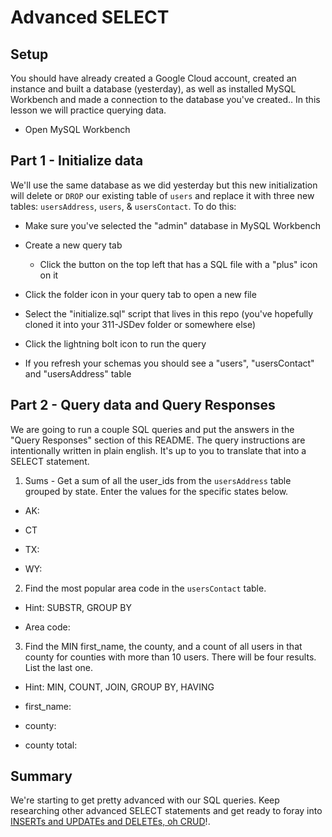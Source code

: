 # Advanced SELECT

## Setup

You should have already created a Google Cloud account, created an instance and built a database (yesterday), as well as installed MySQL Workbench and made a connection to the database you've created.. In this lesson we will practice querying data.

* Open MySQL Workbench

## Part 1 - Initialize data

We'll use the same database as we did yesterday but this new initialization will delete or `DROP` our existing table of `users` and replace it with three new tables: `usersAddress`, `users`, & `usersContact`. To do this:

* Make sure you've selected the "admin" database in MySQL Workbench

* Create a new query tab
  * Click the button on the top left that has a SQL file with a "plus" icon on it

* Click the folder icon in your query tab to open a new file

* Select the "initialize.sql" script that lives in this repo (you've hopefully cloned it into your 311-JSDev folder or somewhere else)

* Click the lightning bolt icon to run the query

* If you refresh your schemas you should see a "users", "usersContact" and "usersAddress" table

## Part 2 - Query data and Query Responses
We are going to run a couple SQL queries and put the answers in the "Query Responses" section of this README. The query instructions are intentionally written in plain english. It's up to you to translate that into a SELECT statement.

1. Sums - Get a sum of all the user_ids from the `usersAddress` table grouped by state. Enter the values for the specific states below.

  * AK: 
  <!-- 640 -->
  * CT
  <!-- 1556 -->
  * TX:
  <!-- 7435 -->
  * WY:
  <!-- 822 -->


2. Find the most popular area code in the `usersContact` table. 
  * Hint: SUBSTR, GROUP BY

  * Area code:
  <!-- 973 -->


3. Find the MIN first_name, the county, and a count of all users in that county for counties with more than 10 users. There will be four results. List the last one. 
  * Hint: MIN, COUNT, JOIN, GROUP BY, HAVING

  * first_name:
  <!-- Abel -->
  * county:
  <!-- Los Angeles -->
  * county total:
  <!-- 9000 -->

<!-- Couldnt Figure out this last select statement, and the tutors of 311 are somewhat lacking, will come back to this one when I understand what I am doing wrong, JE -->

## Summary

We're starting to get pretty advanced with our SQL queries. Keep researching other advanced SELECT statements and get ready to foray into [INSERTs and UPDATEs and DELETEs, oh CRUD](https://www.youtube.com/watch?v=-HrfbV16-FQ)!.
